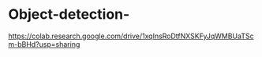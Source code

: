 # Object-detection-

https://colab.research.google.com/drive/1xqInsRoDtfNXSKFyJqWMBUaTScm-bBHd?usp=sharing
